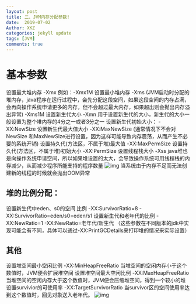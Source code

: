 ```yaml
---
layout: post
title: 二、JVM内存分配参数!
date:  2019-07-02
Author: XKZ
categories: jekyll update
tags: [JVM]
comments: true
---
```

# 基本参数
设置最大堆内存   -Xmx   例如：-Xmx1M
设置最小堆内存   -Xms  (JVM启动时分配的堆内存，java程序在运行过程中，会先分配这段空间，如果这段空间的内存占满，会再向操作系统申请更多的内存，但不会超过最大内存，如果超出则会抛出内存溢出异常)    -Xms1M
设置新生代大小   -Xmn 用于设置新生代的大小，新生代的大小一般设置为整个堆内存的4分之一或者3分之一
设置新生代初始大小： -XX:NewSize
设置新生代最大值大小  -XX:MaxNewSize
(通常情况下不会对NewSize 和MaxNewSize进行设置，因为这样可能导致内存震荡，从而产生不必要的系统开销)
设置持久代(方法区，不属于堆)最大值  -XX:MaxPermSize
设置持久代(方法区，不属于堆)初始大小  -XX:PermSize
设置线程栈大小  -Xss  java堆也是向操作系统申请空间，所以如果堆设置的太大，会导致操作系统可用线程栈的内存减少，从而减少程序所能支持的程序数量
![img](https://xukaizhong188.github.io/HelloProgrammer/images/2019-07-02/image5.png)
当系统由于内存不足而无法创建新的线程的时候就会抛出OOM异常
## 堆的比例分配：
设置新生代中eden、s0的空间 比例   -XX:SurvivorRatio=8  -XX:SurvivorRatio=eden/s0=eden/s1
设置新生代和老年代的比例   -XX:NewRatio=1  -XX:NewRatio=老年代/新生代
（这些参数在不同版本的jdk中实现可能会有不同，具体可以通过-XX:PrintGCDetails来打印堆的情况来实际设置）

## 其他
设置堆空间最小空闲比例  -XX:MinHeapFreeRatio 当堆空间的空闲内存小于这个数值时，JVM便会扩展堆空间
设置堆空间最大空闲比例  -XX:MaxHeapFreeRatio 当堆空间的空闲内存大于这个数值时，JVM便会压缩堆空间，得到一个较小的堆
设置survivior的可使用率  -XX:TargetSurvivorRatio 当survivor区的空间使用率达到这个数值时，回见对象送入老年代。
![img](https://xukaizhong188.github.io/HelloProgrammer/images/2019-07-02/image6.png)

